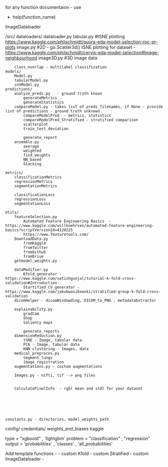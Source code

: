 
for any function documentaion - use
 - help(function_name)

ImageDataloader


/src/
    dataloaders/
        dataloader.py
        tabular.py  #tSNE plotting https://www.kaggle.com/philschmidt/quora-eda-model-selection-roc-pr-plots
        image.py #2D   - go.Scatter3d() tSNE plotting for dataset - https://www.kaggle.com/philschmidt/cervix-eda-model-selection#Image-neighbourhood
        image3D.py #3D image data

        class_overlap - multilabel classification
    models/
        Model.py
        tabularModel.py
        cnnModel.py
    predictions/
        analyze_preds.py   - ground truth known
            generateMetrics
            generateStatistics
        compareModel.py - takes list of preds_filenames, if None - provide list of predictions - ground truth unknown
            compareModelPred  - metrics, statistics
            compareModelPred_Stratified - stratified comparison
            scatterplot
            train_test_deviation

            generate_report
        ensemble.py
            average
            weighted
            find_weights
            NN_based
            Stacking

    metrics/
        classificationMetrics
        regressionMetrics
        segmentationMetrics

        classificationLoss
        regressionLoss
        segmentationLoss

    Utils/
        featureSelection.py
            Automated Feature Engineering Basics  - https://www.kaggle.com/willkoehrsen/automated-feature-engineering-basics?scriptVersionId=4120225
            https://www.featuretools.com/
        DownloadData.py
            fromKaggle
            fromTwitter
            fromGithub
            fromDrive
        getmodel_weights.py

        dataModifier.py
            Kfold_generator - https://www.kaggle.com/satishgunjal/tutorial-k-fold-cross-validation#Introduction-
            Startified_CV_generator - https://www.kaggle.com/jakubwasikowski/stratified-group-k-fold-cross-validation
        dicomHelper - dicomWindowding, DICOM_to_PNG , metadataExtractor

        explainability.py
            gradCam
            Shap
            Saliency maps

            generate_reports
        dimensionReduction.py
            tSNE - Image, tabular data
            PCA - Image, tabular data
            KNN clustering - Images, data
        medical_preproces.py
            segment_lungs
            image_registration
        augmentations.py - custom augmentations

        Images.py - nifti, tif --> png files


        CalculatePixelInfo  - rgb( mean and std) for your dataset






    constants.py - directories, model_weights_path

config/
credentials/
        weights_and_biases
        kaggle





type = "xgboost" , 'lightgbm'
problem = "classification" , "regression"
output = 'probabilities' , 'classes' , 'all_probabilities'




Add template functions -
    - custom Kfold
    - custom Stratified
    - custom ImageDataloader
    -
